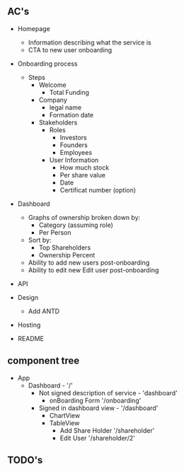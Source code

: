 
## AC's 

- Homepage
    - Information describing what the service is 
    - CTA to new user onboarding

- Onboarding process 
    - Steps
        - Welcome 
            - Total Funding
        - Company 
            - legal name
            - Formation date
        - Stakeholders 
            - Roles 
                - Investors
                - Founders 
                - Employees 
            - User Information    
                - How much stock
                - Per share value
                - Date
                - Certificat number (option)

- Dashboard
    - Graphs of ownership broken down by: 
        - Category (assuming role)
        - Per Person
    - Sort by:  
        - Top Shareholders
        - Ownership Percent
    - Ability to add new users post-onboarding 
    - Ability to edit new Edit user post-onboarding 

- API 
- Design
    - Add ANTD
- Hosting
- README


## component tree
- App 
    - Dashboard - '/'
        - Not signed description of service - 'dashboard'
            - onBoarding Form '/onboarding'
        - Signed in dashboard view - '/dashboard'
            - ChartView
            - TableView
                - Add Share Holder '/shareholder'
                - Edit User '/shareholder/2' 


## TODO's 
